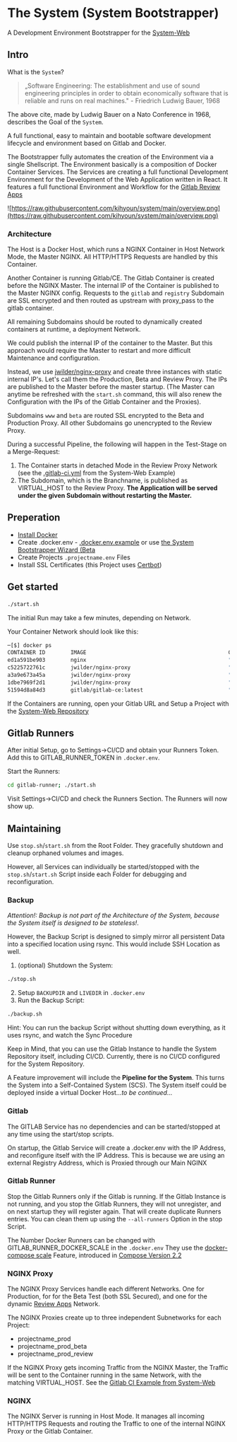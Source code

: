 # The System (System Bootstrapper)

A Development Environment Bootstrapper for the [System-Web](https://github.com/kihyoun/system-web)

## Intro

What is the `System`?

> „Software Engineering: The establishment and use of sound engineering principles in order to obtain economically software that is reliable and runs on real machines." - Friedrich Ludwig Bauer, 1968

The above cite, made by Ludwig Bauer on a Nato Conference in 1968, describes the Goal of the `System`.

A full functional, easy to maintain and bootable software development lifecycle and environment based on Gitlab and Docker. 

The Bootstrapper fully automates the creation of the Environment via a single Shellscript. The Environment basically is a composition of Docker Container Services. The Services are creating a full functional Development Environment for the Development of the Web Application written in React. It features a full functional Environment and Workflow for the [Gitlab Review Apps](https://docs.gitlab.com/ee/ci/review_apps/)

![https://raw.githubusercontent.com/kihyoun/system/main/overview.png](https://raw.githubusercontent.com/kihyoun/system/main/overview.png)

### Architecture
The Host is a Docker Host, which runs a NGINX Container in Host Network Mode, the Master NGINX. All HTTP/HTTPS Requests are handled by this Container. 

Another Container is running Gitlab/CE. The Gitlab Container is created before the NGINX Master. The internal IP of the Container is published to the Master NGINX config. Requests to the `gitlab` and `registry` Subdomain are SSL encrypted and then routed as upstream with proxy_pass to the gitlab container. 

All remaining Subdomains should be routed to dynamically created containers at runtime, a deployment Network.

We could publish the internal IP of the container to the Master. But this approach would require the Master to restart and more difficult Maintenance and configuration.

Instead, we use [jwilder/nginx-proxy](https://hub.docker.com/r/jwilder/nginx-proxy) and create three instances with static internal IP's. Let's call them the Production, Beta and Review Proxy. The IPs are published to the Master before the master startup. (The Master can anytime be refreshed with the `start.sh` command, this will also renew the Configuration with the IPs of the Gitlab Container and the Proxies).

Subdomains `www` and `beta` are routed SSL encrypted to the Beta and Production Proxy. 
All other Subdomains go unencrypted to the Review Proxy.

During a successful Pipeline, the following will happen in the Test-Stage on a Merge-Request:
1. The Container starts in detached Mode in the Review Proxy Network (see the [.gitlab-ci.yml](https://github.com/kihyoun/system-web/blob/main/.gitlab-ci.yml#L70) from the System-Web Example)
2. The Subdomain, which is the Branchname, is published as VIRTUAL_HOST to the Review Proxy. **The Application will be served under the given Subdomain without restarting the Master.**

## Preperation

- [Install Docker](https://docs.docker.com/engine/install/ubuntu/)
- Create .docker.env - [.docker.env.example](https://github.com/kihyoun/system/blob/main/.docker.env.example) or use [the System Bootstrapper Wizard (Beta](https://www.system-bootstrapper.com)
- Create Projects `.projectname.env` Files
- Install SSL Certificates (this Project uses [Certbot](https://ceratbot.eff.org/lets-encrypt/ubuntufocal-other))

## Get started

```bash
./start.sh
```
The initial Run may take a few minutes, depending on Network. 

Your Container Network should look like this:
```bash
─[$] docker ps                                                                                                                                                                                                               [3:43:24]
CONTAINER ID        IMAGE                                             COMMAND                  CREATED             STATUS                    PORTS                                 NAMES
ed1a591be903        nginx                                             "/docker-entrypoint.…"   14 minutes ago      Up 14 minutes                                                   nginx_web_1
c5225722761c        jwilder/nginx-proxy                               "/app/docker-entrypo…"   14 minutes ago      Up 14 minutes             80/tcp                                nginx-proxy_review_1
a3a9e673a45a        jwilder/nginx-proxy                               "/app/docker-entrypo…"   14 minutes ago      Up 14 minutes             80/tcp                                nginx-proxy_prod_1
1dbe7969f2d1        jwilder/nginx-proxy                               "/app/docker-entrypo…"   14 minutes ago      Up 14 minutes             80/tcp                                nginx-proxy_beta_1
51594d8a84d3        gitlab/gitlab-ce:latest                           "/assets/wrapper"        14 minutes ago      Up 14 minutes (healthy)   80/tcp, 0.0.0.0:22->22/tcp, 443/tcp   gitlab_gitlab_1
```

If the Containers are running, open your Gitlab URL and Setup a Project with the [System-Web Repository](https://github.com/kihyoun/system-web)

## Gitlab Runners
After initial Setup, go to Settings->CI/CD and obtain your Runners Token. Add this to GITLAB_RUNNER_TOKEN in `.docker.env`.

Start the Runners:

```bash
cd gitlab-runner; ./start.sh
```

Visit Settings->CI/CD and check the Runners Section. The Runners will now show up.

## Maintaining

Use `stop.sh`/`start.sh` from the Root Folder. They gracefully shutdown and cleanup orphaned volumes and images.

However, all Services can individually be started/stopped with the `stop.sh`/`start.sh` Script inside each Folder for debugging and reconfiguration.

### Backup

*Attention!: Backup is not part of the Architecture of the System, because the System itself is designed to be stateless!*.

However, the Backup Script is designed to simply mirror all persistent Data into a specified location using rsync. This would include SSH Location as well.

1. (optional) Shutdown the System:
```bash
./stop.sh
```
2. Setup `BACKUPDIR` and `LIVEDIR` in `.docker.env`
3. Run the Backup Script: 
```bash
./backup.sh
```

Hint: You can run the backup Script without shutting down everything, as it uses rsync, and watch the Sync Procedure

Keep in Mind, that you can use the Gitlab Instance to handle the System Repository itself, including CI/CD. Currently, there is no CI/CD configured for the System Repository.

A Feature improvement will include the **Pipeline for the System**. This turns the System into a Self-Contained System (SCS). The System itself could be deployed inside a virtual Docker Host...*to be continued...*

### Gitlab

The GITLAB Service has no dependencies and can be started/stopped at any time using the start/stop scripts. 

On startup, the Gitlab Service will create a .docker.env with the IP Address, and reconfigure itself with the IP Address. This is because we are using an external Registry Address, which is Proxied through our Main NGINX

### Gitlab Runner

Stop the Gitlab Runners only if the Gitlab is running. If the Gitlab Instance is not running, and you stop the Gitlab Runners, they will not unregister, and on next startup they will register again. That will create duplicate Runners entries. You can clean them up using the `--all-runners` Option in the stop Script.

The Number Docker Runners can be changed with GITLAB_RUNNER_DOCKER_SCALE in the `.docker.env`
They use the [docker-compose scale](https://docs.docker.com/compose/compose-file/compose-file-v2/#scale) Feature, introduced in [Compose Version 2.2](https://docs.docker.com/compose/compose-file/compose-versioning/#version-22)

### NGINX Proxy

The NGINX Proxy Services handle each different Networks. One for Production, for for the Beta Test (both SSL Secured), and one for the dynamic [Review Apps](https://docs.gitlab.com/ee/ci/review_apps/) Network.
 
The NGINX Proxies create up to three independent Subnetworks for each Project:

* projectname_prod
* projectname_prod_beta
* projectname_prod_review

If the NGINX Proxy gets incoming Traffic from the NGINX Master, the Traffic will be sent to the Container running in the same Network, with the matching VIRTUAL_HOST. See the [Gitlab CI Example from System-Web](https://github.com/kihyoun/system-web/blob/main/.gitlab-ci.yml#L70)

### NGINX 

The NGINX Server is running in Host Mode. It manages all incoming HTTP/HTTPS Requests and routing the Traffic to one of the internal NGINX Proxy or the Gitlab Container.






